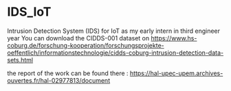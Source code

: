 # IDS_IoT
Intrusion Detection System (IDS) for IoT as my early intern in third engineer year
You can download the CIDDS-001 dataset on
https://www.hs-coburg.de/forschung-kooperation/forschungsprojekte-oeffentlich/informationstechnologie/cidds-coburg-intrusion-detection-data-sets.html

the report of the work can be found there :
https://hal-upec-upem.archives-ouvertes.fr/hal-02977813/document
